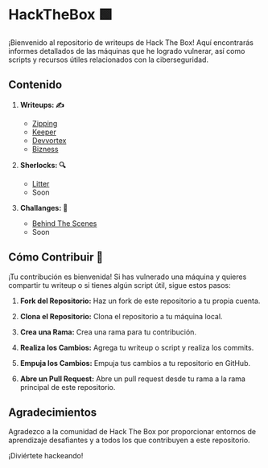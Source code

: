 # HackTheBox 🟩

¡Bienvenido al repositorio de writeups de Hack The Box! Aquí encontrarás informes detallados de las máquinas que he logrado vulnerar, así como scripts y recursos útiles relacionados con la ciberseguridad.

## Contenido

1. **Writeups: ✍️**
   - [Zipping](https://github.com/Kreitos13/HackTheBox/blob/main/Writeups/Zipping-AC.pdf)
   - [Keeper](https://github.com/Kreitos13/HackTheBox/blob/main/Writeups/Keeper-AC.pdf)
   - [Devvortex](https://github.com/Kreitos13/HackTheBox/blob/main/Writeups/Devvortex-AC.pdf)
   - [Bizness](https://github.com/Kreitos13/HackTheBox/blob/main/Writeups/Bizness-AC.pdf)

2. **Sherlocks: 🔍**
   - [Litter](https://github.com/Kreitos13/HackTheBox/blob/main/Sherlocks/Litter%20(Easy).md)
   - Soon

2. **Challanges: 🤔**
   - [Behind The Scenes](https://github.com/Kreitos13/HackTheBox/blob/main/Challanges/Behind-the-scenes.md)
   - Soon


## Cómo Contribuir 🔗

¡Tu contribución es bienvenida! Si has vulnerado una máquina y quieres compartir tu writeup o si tienes algún script útil, sigue estos pasos:

1. **Fork del Repositorio:**
   Haz un fork de este repositorio a tu propia cuenta.

2. **Clona el Repositorio:**
   Clona el repositorio a tu máquina local.

3. **Crea una Rama:**
   Crea una rama para tu contribución.

4. **Realiza los Cambios:**
   Agrega tu writeup o script y realiza los commits.

5. **Empuja los Cambios:**
   Empuja tus cambios a tu repositorio en GitHub.

6. **Abre un Pull Request:**
   Abre un pull request desde tu rama a la rama principal de este repositorio.

## Agradecimientos

Agradezco a la comunidad de Hack The Box por proporcionar entornos de aprendizaje desafiantes y a todos los que contribuyen a este repositorio.

¡Diviértete hackeando!


